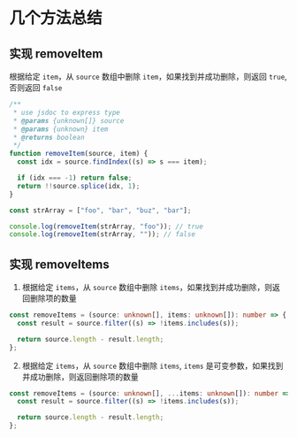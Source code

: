 # 几个方法总结

## 实现 removeItem

根据给定 `item`，从 `source` 数组中删除 `item`，如果找到并成功删除，则返回 `true`, 否则返回 `false`

```js
/**
 * use jsdoc to express type
 * @params {unknown[]} source
 * @params {unknown} item
 * @returns boolean
 */
function removeItem(source, item) {
  const idx = source.findIndex((s) => s === item);

  if (idx === -1) return false;
  return !!source.splice(idx, 1);
}

const strArray = ["foo", "bar", "buz", "bar"];

console.log(removeItem(strArray, "foo")); // true
console.log(removeItem(strArray, "")); // false
```

## 实现 removeItems

1. 根据给定 `items`，从 `source` 数组中删除 `items`，如果找到并成功删除，则返回删除项的数量

```typescript
const removeItems = (source: unknown[], items: unknown[]): number => {
  const result = source.filter((s) => !items.includes(s));

  return source.length - result.length;
};
```

2. 根据给定 `items`，从 `source` 数组中删除 `items`, `items` 是可变参数，如果找到并成功删除，则返回删除项的数量

```typescript
const removeItems = (source: unknown[], ...items: unknown[]): number => {
  const result = source.filter((s) => !items.includes(s));

  return source.length - result.length;
};
```
